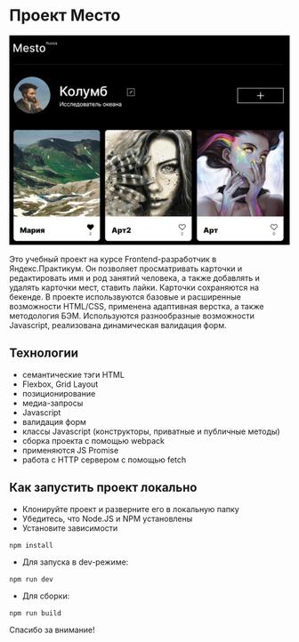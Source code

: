 # Проект Место
![Скриншот сайта](https://github.com/dev0x451/mesto/blob/main/src/images/screen-shot.jpg)

Это учебный проект на курсе Frontend-разработчик в Яндекс.Практикум. Он позволяет просматривать карточки и редактировать имя и род занятий человека, а также добавлять и удалять карточки мест, ставить лайки. Карточки сохраняются на бекенде. В проекте использвуются базовые и расширенные возможности HTML/CSS, применена адаптивная верстка, а также методология БЭМ. Используются разнообразные возможности Javascript, реализована динамическая валидация форм.

## Технологии
* семантические тэги HTML
* Flexbox, Grid Layout
* позиционирование
* медиа-запросы
* Javascript
* валидация форм
* классы Javascript (конструкторы, приватные и публичные методы)
* сборка проекта с помощью webpack
* применяются JS Promise
* работа с HTTP сервером с помощью fetch

## Как запустить проект локально

* Клонируйте проект и разверните его в локальную папку
* Убедитесь, что Node.JS и NPM установлены
* Установите зависимости
```shell
npm install
```
* Для запуска в dev-режиме:
```shell
npm run dev
```
* Для сборки:
```shell
npm run build
```
Спасибо за внимание!
